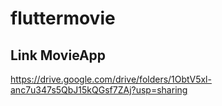 # fluttermovie

## Link MovieApp
https://drive.google.com/drive/folders/1ObtV5xl-anc7u347s5QbJ15kQGsf7ZAj?usp=sharing
